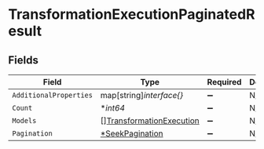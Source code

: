 # TransformationExecutionPaginatedResult


## Fields

| Field                                                                       | Type                                                                        | Required                                                                    | Description                                                                 |
| --------------------------------------------------------------------------- | --------------------------------------------------------------------------- | --------------------------------------------------------------------------- | --------------------------------------------------------------------------- |
| `AdditionalProperties`                                                      | map[string]*interface{}*                                                    | :heavy_minus_sign:                                                          | N/A                                                                         |
| `Count`                                                                     | **int64*                                                                    | :heavy_minus_sign:                                                          | N/A                                                                         |
| `Models`                                                                    | [][TransformationExecution](../../models/shared/transformationexecution.md) | :heavy_minus_sign:                                                          | N/A                                                                         |
| `Pagination`                                                                | [*SeekPagination](../../models/shared/seekpagination.md)                    | :heavy_minus_sign:                                                          | N/A                                                                         |
